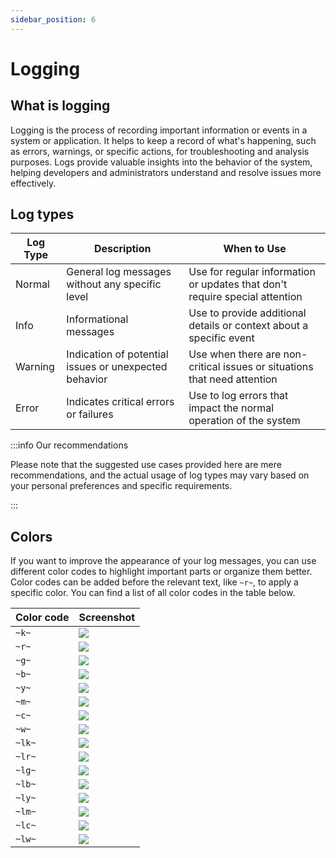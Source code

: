 ```yaml
---
sidebar_position: 6
---
```


# Logging

## What is logging

Logging is the process of recording important information or events in a system or application.
It helps to keep a record of what's happening, such as errors, warnings, or specific actions, for troubleshooting and analysis purposes.
Logs provide valuable insights into the behavior of the system, helping developers and administrators understand and resolve issues more effectively.

## Log types

| Log Type | Description                                           | When to Use                                                                 |
|----------|-------------------------------------------------------|-----------------------------------------------------------------------------|
| Normal   | General log messages without any specific level       | Use for regular information or updates that don't require special attention |
| Info     | Informational messages                                | Use to provide additional details or context about a specific event         |
| Warning  | Indication of potential issues or unexpected behavior | Use when there are non-critical issues or situations that need attention    |
| Error    | Indicates critical errors or failures                 | Use to log errors that impact the normal operation of the system            |


:::info Our recommendations

Please note that the suggested use cases provided here are mere recommendations, and the actual usage of log types may vary based on your personal preferences and specific requirements.

:::

## Colors

If you want to improve the appearance of your log messages, you can use different color codes to highlight important parts or organize them better.
Color codes can be added before the relevant text, like `~r~`, to apply a specific color.
You can find a list of all color codes in the table below.

| Color code | Screenshot                                   |
|------------|----------------------------------------------|
| `~k~`      | <img src="https://i.imgur.com/yY2SFRY.png"/> |
| `~r~`      | <img src="https://i.imgur.com/baznoxc.png"/> |
| `~g~`      | <img src="https://i.imgur.com/l5rR0IK.png"/> |
| `~b~`      | <img src="https://i.imgur.com/UxrGn1x.png"/> |
| `~y~`      | <img src="https://i.imgur.com/opeovLN.png"/> |
| `~m~`      | <img src="https://i.imgur.com/NM1Pjp2.png"/> |
| `~c~`      | <img src="https://i.imgur.com/HISQbpP.png"/> |
| `~w~`      | <img src="https://i.imgur.com/GCiTxlG.png"/> |
| `~lk~`     | <img src="https://i.imgur.com/HGHzOeZ.png"/> |
| `~lr~`     | <img src="https://i.imgur.com/UNvRM7X.png"/> |
| `~lg~`     | <img src="https://i.imgur.com/VJ0Cv5j.png"/> |
| `~lb~`     | <img src="https://i.imgur.com/78TlRwR.png"/> |
| `~ly~`     | <img src="https://i.imgur.com/h45ys47.png"/> |
| `~lm~`     | <img src="https://i.imgur.com/ulzEp7v.png"/> |
| `~lc~`     | <img src="https://i.imgur.com/5v1Vcjd.png"/> |
| `~lw~`     | <img src="https://i.imgur.com/UsjQXdk.png"/> |